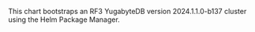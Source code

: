 This chart bootstraps an RF3 YugabyteDB version 2024.1.1.0-b137 cluster using the Helm Package Manager.
